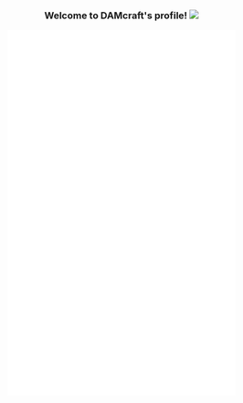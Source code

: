 <h3 align="center">
  Welcome to DAMcraft's profile! 
  <img src="https://media.giphy.com/media/hvRJCLFzcasrR4ia7z/giphy.gif" width="28">
</h3>
<!--
<p align="center">
  <img src="https://readme-typing-svg.herokuapp.com?font=Fira+Code&pause=1000&center=true&width=435&lines=Welcome!;This+is+my+GitHub+page!" alt="Typing SVG" align="center"/>
</p>
-->
<p align="center">
  <img align="center" src="/github-metrics.svg" alt="Metrics" width="400">
</p>
